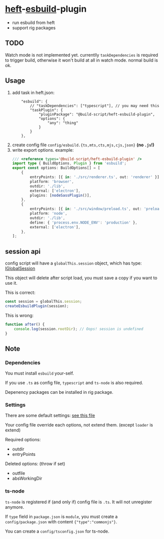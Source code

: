# [heft](https://heft.rushstack.io/)-[esbuild](https://esbuild.github.io/)-plugin

-   run esbuild from heft
-   support rig packages

## TODO

Watch mode is not implemented yet. currentlly `taskDependencies` is required to trigger build, otherwise it won't build at all in watch mode. normal build is ok.

## Usage

1. add task in heft.json:
    ```jsonc
    	"esbuild": {
    		// "taskDependencies": ["typescript"], // you may need this
    		"taskPlugin": {
    			"pluginPackage": "@build-script/heft-esbuild-plugin",
    			"options": {
    				"any": "thing"
    			}
    		}
    	},
    ```
2. create config file `config/esbuild.{ts,mts,cts,mjs,cjs,json}` **(no `.js`!)**
3. write export options. example:
    ```ts
    /// <reference types='@build-script/heft-esbuild-plugin' />
    import type { BuildOptions, Plugin } from 'esbuild';
    export const options: BuildOptions[] = [
    	{
    		entryPoints: [{ in: './src/renderer.ts', out: 'renderer' }],
    		platform: 'browser',
    		outdir: './lib',
    		external: ['electron'],
    		plugins: [nodeSassPlugin()],
    	},
    	{
    		entryPoints: [{ in: './src/window/preload.ts', out: 'preload' }],
    		platform: 'node',
    		outdir: './lib',
    		define: { 'process.env.NODE_ENV': 'production' },
    		external: ['electron'],
    	},
    ];
    ```

## session api

config script will have a `globalThis.session` object, which has type: [IGlobalSession](./src/common/type.ts)

This object will delete after script load, you must save a copy if you want to use it.

This is correct:

```ts
const session = globalThis.session;
createEsbuildPlugin(session);
```

This is wrong:

```ts
function after() {
	console.log(session.rootDir); // Oops! session is undefined
}
```

## Note

### Dependencies

You must install `esbuild` your-self.

If you use `.ts` as config file, `typescript` and `ts-node` is also required.

Depenency packages can be installed in rig package.

### Settings

There are some default settings: [see this file](./src/common/config.ts)

Your config file override each options, not extend them. (except `loader` is extend)

Required options:

-   outdir
-   entryPoints

Deleted options: (throw if set)

-   outfile
-   absWorkingDir

### ts-node

`ts-node` is registered if (and only if) config file is `.ts`. It will not unregister anymore.

If `type` field in `package.json` is `module`, you must create a `config/package.json` with content `{"type":"commonjs"}`.

You can create a `config/tsconfig.json` for ts-node.

